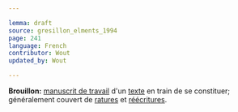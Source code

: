 ```yaml
---

lemma: draft
source: gresillon_elments_1994
page: 241
language: French
contributor: Wout
updated_by: Wout

---
```


**Brouillon:** [manuscrit de travail](manuscriptWorking.html) d'un [texte](text.html) en train de se constituer; généralement couvert de [ratures](deletion.html) et [réécritures](rewriting.html).
